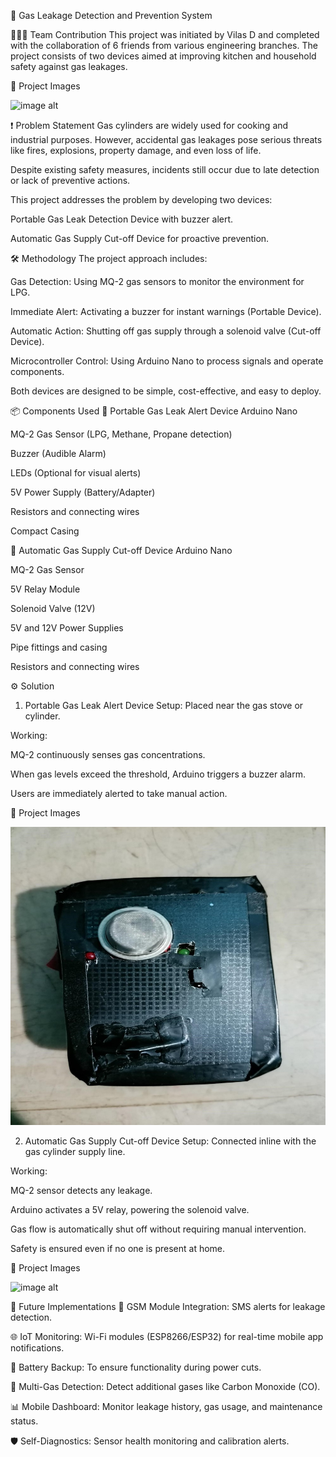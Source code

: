 🚨 Gas Leakage Detection and Prevention System

🧑‍🤝‍🧑 Team Contribution
This project was initiated by Vilas D and completed with the collaboration of 6 friends from various engineering branches.
The project consists of two devices aimed at improving kitchen and household safety against gas leakages.

📸 Project Images

![image alt]()

❗ Problem Statement
Gas cylinders are widely used for cooking and industrial purposes.
However, accidental gas leakages pose serious threats like fires, explosions, property damage, and even loss of life.

Despite existing safety measures, incidents still occur due to late detection or lack of preventive actions.

This project addresses the problem by developing two devices:

Portable Gas Leak Detection Device with buzzer alert.

Automatic Gas Supply Cut-off Device for proactive prevention.

🛠️ Methodology
The project approach includes:

Gas Detection: Using MQ-2 gas sensors to monitor the environment for LPG.

Immediate Alert: Activating a buzzer for instant warnings (Portable Device).

Automatic Action: Shutting off gas supply through a solenoid valve (Cut-off Device).

Microcontroller Control: Using Arduino Nano to process signals and operate components.

Both devices are designed to be simple, cost-effective, and easy to deploy.

📦 Components Used
🔹 Portable Gas Leak Alert Device
Arduino Nano

MQ-2 Gas Sensor (LPG, Methane, Propane detection)

Buzzer (Audible Alarm)

LEDs (Optional for visual alerts)

5V Power Supply (Battery/Adapter)

Resistors and connecting wires

Compact Casing

🔹 Automatic Gas Supply Cut-off Device
Arduino Nano

MQ-2 Gas Sensor

5V Relay Module

Solenoid Valve (12V)

5V and 12V Power Supplies

Pipe fittings and casing

Resistors and connecting wires

⚙️ Solution
1. Portable Gas Leak Alert Device
Setup: Placed near the gas stove or cylinder.

Working:

MQ-2 continuously senses gas concentrations.

When gas levels exceed the threshold, Arduino triggers a buzzer alarm.

Users are immediately alerted to take manual action.

📸 Project Images

![image alt](https://github.com/Vilasbd/Gas-leakage-detection-project-/blob/a3fe398d6dc00bff25c3b5c2e019f066d88c9fef/Picture1.jpg)

2. Automatic Gas Supply Cut-off Device
Setup: Connected inline with the gas cylinder supply line.

Working:

MQ-2 sensor detects any leakage.

Arduino activates a 5V relay, powering the solenoid valve.

Gas flow is automatically shut off without requiring manual intervention.

Safety is ensured even if no one is present at home.

📸 Project Images

![image alt]()

🚀 Future Implementations
📱 GSM Module Integration: SMS alerts for leakage detection.

🌐 IoT Monitoring: Wi-Fi modules (ESP8266/ESP32) for real-time mobile app notifications.

🔋 Battery Backup: To ensure functionality during power cuts.

🧪 Multi-Gas Detection: Detect additional gases like Carbon Monoxide (CO).

📊 Mobile Dashboard: Monitor leakage history, gas usage, and maintenance status.

🛡️ Self-Diagnostics: Sensor health monitoring and calibration alerts.

